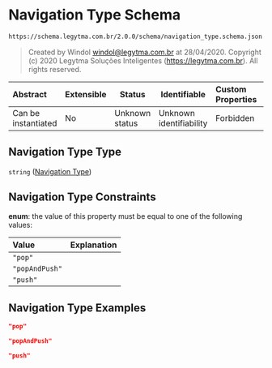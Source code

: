 # Navigation Type Schema

```txt
https://schema.legytma.com.br/2.0.0/schema/navigation_type.schema.json
```




> Created by Windol [windol@legytma.com.br](mailto:windol@legytma.com.br) at 28/04/2020.
> Copyright (c) 2020 Legytma Soluções Inteligentes (<https://legytma.com.br>). All rights reserved.
>

| Abstract            | Extensible | Status         | Identifiable            | Custom Properties | Additional Properties | Access Restrictions | Defined In                                                                                  |
| :------------------ | ---------- | -------------- | ----------------------- | :---------------- | --------------------- | ------------------- | ------------------------------------------------------------------------------------------- |
| Can be instantiated | No         | Unknown status | Unknown identifiability | Forbidden         | Allowed               | none                | [navigation_type.schema.json](../schema/navigation_type.schema.json) |

## Navigation Type Type

`string` ([Navigation Type](navigation_type.md))

## Navigation Type Constraints

**enum**: the value of this property must be equal to one of the following values:

| Value          | Explanation |
| :------------- | ----------- |
| `"pop"`        |             |
| `"popAndPush"` |             |
| `"push"`       |             |

## Navigation Type Examples

```json
"pop"
```

```json
"popAndPush"
```

```json
"push"
```
